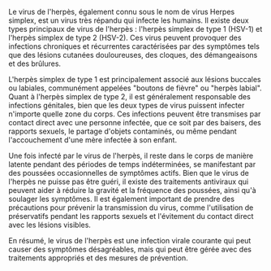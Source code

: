 Le virus de l'herpès, également connu sous le nom de virus Herpes simplex, est un virus très répandu qui infecte les humains. Il existe deux types principaux de virus de l'herpès : l'herpès simplex de type 1 (HSV-1) et l'herpès simplex de type 2 (HSV-2). Ces virus peuvent provoquer des infections chroniques et récurrentes caractérisées par des symptômes tels que des lésions cutanées douloureuses, des cloques, des démangeaisons et des brûlures.

L'herpès simplex de type 1 est principalement associé aux lésions buccales ou labiales, communément appelées "boutons de fièvre" ou "herpès labial". Quant à l'herpès simplex de type 2, il est généralement responsable des infections génitales, bien que les deux types de virus puissent infecter n'importe quelle zone du corps. Ces infections peuvent être transmises par contact direct avec une personne infectée, que ce soit par des baisers, des rapports sexuels, le partage d'objets contaminés, ou même pendant l'accouchement d'une mère infectée à son enfant.

Une fois infecté par le virus de l'herpès, il reste dans le corps de manière latente pendant des périodes de temps indéterminées, se manifestant par des poussées occasionnelles de symptômes actifs. Bien que le virus de l'herpès ne puisse pas être guéri, il existe des traitements antiviraux qui peuvent aider à réduire la gravité et la fréquence des poussées, ainsi qu'à soulager les symptômes. Il est également important de prendre des précautions pour prévenir la transmission du virus, comme l'utilisation de préservatifs pendant les rapports sexuels et l'évitement du contact direct avec les lésions visibles.

En résumé, le virus de l'herpès est une infection virale courante qui peut causer des symptômes désagréables, mais qui peut être gérée avec des traitements appropriés et des mesures de prévention.